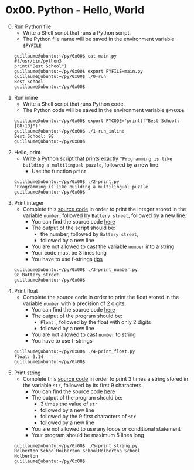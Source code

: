 # 0x00. Python - Hello, World

0. Run Python file
	- Write a Shell script that runs a Python script.
	- The Python file name will be saved in the environment variable `$PYFILE`
	```
	guillaume@ubuntu:~/py/0x00$ cat main.py
	#!/usr/bin/python3
	print("Best School")
	guillaume@ubuntu:~/py/0x00$ export PYFILE=main.py
	guillaume@ubuntu:~/py/0x00$ ./0-run
	Best School
	guillaume@ubuntu:~/py/0x00$
	```
1. Run inline
	- Write a Shell script that runs Python code.
	- The Python code will be saved in the environment variable `$PYCODE`
	```
	guillaume@ubuntu:~/py/0x00$ export PYCODE='print(f"Best School: {88+10}")'
	guillaume@ubuntu:~/py/0x00$ ./1-run_inline
	Best School: 98
	guillaume@ubuntu:~/py/0x00$
	```
2. Hello, print
	- Write a Python script that prints exactly `"Programming is like building a multilingual puzzle`, followed by a new line.
		- Use the function `print`
	```
	guillaume@ubuntu:~/py/0x00$ ./2-print.py
	"Programming is like building a multilingual puzzle
	guillaume@ubuntu:~/py/0x00$
	```
3. Print integer
	- Complete this [source code](https://github.com/alx-tools/0x00.py/blob/master/3-print_number.py 'source code from github') in order to print the integer stored in the variable `number`, followed by `Battery street`, followed by a new line.
		- You can find the source code [here](https://github.com/alx-tools/0x00.py/blob/master/3-print_number.py 'github')
		- The output of the script should be:
			- the number, followed by `Battery street`,
			- followed by a new line
		- You are not allowed to cast the variable `number` into a string
		- Your code must be 3 lines long
		- You have to use f-strings [tips](https://intranet.alxswe.com/rltoken/Ju0J8BxkuPX5yKZctyKfsQ 'real python')
	```
	guillaume@ubuntu:~/py/0x00$ ./3-print_number.py
	98 Battery street
	guillaume@ubuntu:~/py/0x00$
	```
4. Print float
	- Complete the source code in order to print the float stored in the variable `number` with a precision of 2 digits.
		- You can find the source code [here](https://github.com/alx-tools/0x00.py/blob/master/4-print_float.py 'github code')
		- The output of the program should be:
			- `Float:`, followed by the float with only 2 digits
			- followed by a new line
		- You are not allowed to cast `number` to string
		- You have to use f-strings
	```
	guillaume@ubuntu:~/py/0x00$ ./4-print_float.py
	Float: 3.14
	guillaume@ubuntu:~/py/0x00$
	```
5. Print string
	- Complete this [source code](https://github.com/alx-tools/0x00.py/blob/master/5-print_string.py 'source code from github') in order to print 3 times a string stored in the variable `str`, followed by its first 9 characters.
		- You can find the source code [here](https://github.com/alx-tools/0x00.py/blob/master/5-print_string.py 'github source')
		- The output of the program should be:
			- 3 times the value of `str`
			- followed by a new line
			- followed by the 9 first characters of `str`
			- followed by a new line
		- You are not allowed to use any loops or conditional statement
		- Your program should be maximum 5 lines long
	```
	guillaume@ubuntu:~/py/0x00$ ./5-print_string.py
	Holberton SchoolHolberton SchoolHolberton School
	Holberton
	guillaume@ubuntu:~/py/0x00$
	```
